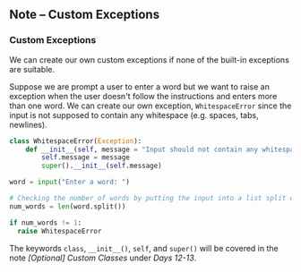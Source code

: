 ## Note – Custom Exceptions

### Custom Exceptions

We can create our own custom exceptions if none of the built-in exceptions are suitable.

Suppose we are prompt a user to enter a word but we want to raise an exception when the user doesn't follow the instructions and enters more than one word. We can create our own exception, `WhitespaceError` since the input is not supposed to contain any whitespace (e.g. spaces, tabs, newlines).

```python
class WhitespaceError(Exception):
    def __init__(self, message = "Input should not contain any whitespace."):
        self.message = message
        super().__init__(self.message)

word = input("Enter a word: ")

# Checking the number of words by putting the input into a list split on whitespace
num_words = len(word.split())

if num_words != 1:
  raise WhitespaceError
```

The keywords `class`, `__init__()`, `self`, and `super()` will be covered in the note *[Optional] Custom Classes* under *Days 12-13*.
